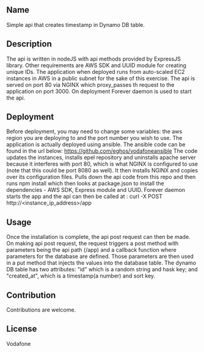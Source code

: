 ## Name

Simple api that creates timestamp in Dynamo DB table.

## Description

The api is written in nodeJS with api methods provided by ExpressJS library. Other requirements are AWS SDK and  UUID module for creating unique IDs. 
The application when deployed runs from auto-scaled EC2 instances in AWS in a public subnet for the sake of this exercise. The api is served on port 80 via NGINX which proxy_passes th request to the application on port 3000. On deployment Forever daemon is used to start the api. 


## Deployment
Before deployment, you may need to change some variables: the aws region you are deploying to and the port number you wish to use.
The application is actually deployed using ansible. The ansible code can be found in the url below:
https://github.com/eghos/vodafoneansible
The code updates the instances, installs epel repository and uninstalls apache server because it interferes with port 80, which is what NGINX is configured to use (note that this could be port 8080 as well). It then installs NGINX and copies over its configuration files. Pulls  down the api code from this repo and then runs npm install which then looks at package.json to install the dependencies - AWS SDK, Express module and UUID. Forever daemon starts the app and the api can then be called at : curl -X POST http://<instance_ip_address>/app


## Usage

Once the installation is complete, the api post request can then be made. On making api post request, the request triggers a post method with parameters being the api path (/app) and a callback function where  parameters for the database are defined. Those parameters are then used in a put method that injects the values into the database table. The dynamo DB table has two attributes: "id" which is a random string and  hask key; and "created_at", which is a timestamp(a number) and sort key.

## Contribution

Contributions are welcome. 

## License 
Vodafone

